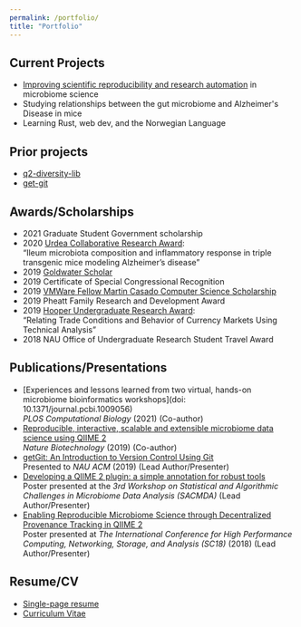 ```yaml
---
permalink: /portfolio/
title: "Portfolio"
---
```


## Current Projects

<!-- Figure out how to make these clickable images. Link to blog posts where necessary -->
- [Improving scientific reproducibility and research automation](github.com/chriskeefe/provenance_py)
  in microbiome science
- Studying relationships between the gut microbiome and Alzheimer's Disease in mice
- Learning Rust, web dev, and the Norwegian Language

## Prior projects
<!-- Figure out how to make these clickable images. -->
- [q2-diversity-lib](https://github.com/qiime2/q2-diversity-lib)
- [get-git](https://github.com/ChrisKeefe/getGitPresentation/)

## Awards/Scholarships
- 2021 Graduate Student Government scholarship
- 2020 [Urdea Collaborative Research Award](https://nau.edu/undergraduate-research/urdea-undergraduate-research-award/):  
  “Ileum microbiota composition and inflammatory response in triple transgenic mice modeling Alzheimer’s disease”
- 2019 [Goldwater Scholar](https://goldwaterscholarship.gov/2019-scholars-by-state-of-legal-residence/)
- 2019 Certificate of Special Congressional Recognition
- 2019 [VMWare Fellow Martin Casado Computer Science Scholarship](https://nau.edu/school-of-informatics-computing-and-cyber-systems/vmware-fellow-martin-casado-computer-science-scholarship/)
- 2019 Pheatt Family Research and Development Award
- 2019 [Hooper Undergraduate Research Award](https://nau.edu/Undergraduate-Research/Hooper-Undergraduate-Research-Award/):  
  “Relating Trade Conditions and Behavior of Currency Markets Using Technical Analysis”
- 2018 NAU Office of Undergraduate Research Student Travel Award

## Publications/Presentations

- [Experiences and lessons learned from two virtual, hands-on microbiome bioinformatics workshops](doi: 10.1371/journal.pcbi.1009056)  
  _PLOS Computational Biology_ (2021) (Co-author)
- [Reproducible, interactive, scalable and extensible microbiome data science using QIIME 2](https://doi.org/10.1038/s41587-019-0209-9)  
  _Nature Biotechnology_ (2019) (Co-author)
- [getGit: An Introduction to Version Control Using Git](https://github.com/chriskeefe/getgitpresentation)  
  Presented to _NAU ACM_ (2019) (Lead Author/Presenter)
- [Developing a QIIME 2 plugin: a simple annotation for robust tools](doi:10.6084/m9.figshare.8014976.v1)  
  Poster presented at the _3rd Workshop on Statistical and Algorithmic Challenges in Microbiome Data Analysis (SACMDA)_ (Lead Author/Presenter)
- [Enabling Reproducible Microbiome Science through Decentralized Provenance Tracking in QIIME 2](https://doi.org/10.6084/m9.figshare.8014805.v1)  
  Poster presented at _The International Conference for High Performance Computing, Networking, Storage, and Analysis (SC18)_ (2018) (Lead Author/Presenter)

## Resume/CV
- [Single-page resume](https://docs.google.com/document/d/1Jbl1qkloK-4nHKgo4OP6idfOkjkr2rEjMXa7AyNMQGE/edit?usp=sharing)
- [Curriculum Vitae](https://docs.google.com/document/d/134LxHqjvM89BBfqrYB-zKbcnlD4qCgqhkKxLHEYf8F0/edit?usp=sharing)